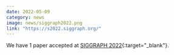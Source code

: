 ```yaml
---
date: 2022-05-09
category: news
image: news/siggraph2022.png
link: "https://s2022.siggraph.org/"
---
```


We have 1 paper accepted at [SIGGRAPH 2022](https://s2022.siggraph.org/){:target="_blank"}.